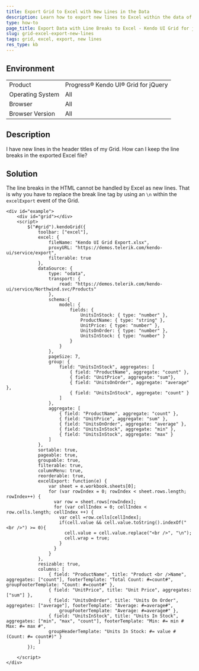 ```yaml
---
title: Export Grid to Excel with New Lines in the Data
description: Learn how to export new lines to Excel within the data of a Kendo UI Grid.
type: how-to
page_title: Export Data with Line Breaks to Excel - Kendo UI Grid for jQuery
slug: grid-excel-export-new-lines
tags: grid, excel, export, new lines
res_type: kb
---
```


## Environment

<table>
 <tr>
  <td>Product</td>
  <td>Progress® Kendo UI® Grid for jQuery</td>
 </tr>
 <tr>
  <td>Operating System</td>
  <td>All</td>
 </tr>
 <tr>
  <td>Browser</td>
  <td>All</td>
 </tr>
 <tr>
  <td>Browser Version</td>
  <td>All</td>
 </tr>
</table>

## Description

I have new lines in the header titles of my Grid. How can I keep the line breaks in the exported Excel file?

## Solution

The line breaks in the HTML cannot be handled by Excel as new lines. That is why you have to replace the break line tag by using an `\n` within the `excelExport` event of the Grid.

```dojo
<div id="example">
    <div id="grid"></div>
    <script>
        $("#grid").kendoGrid({
            toolbar: ["excel"],
            excel: {
                fileName: "Kendo UI Grid Export.xlsx",
                proxyURL: "https://demos.telerik.com/kendo-ui/service/export",
                filterable: true
            },
            dataSource: {
                type: "odata",
                transport: {
                    read: "https://demos.telerik.com/kendo-ui/service/Northwind.svc/Products"
                },
                schema:{
                    model: {
                        fields: {
                            UnitsInStock: { type: "number" },
                            ProductName: { type: "string" },
                            UnitPrice: { type: "number" },
                            UnitsOnOrder: { type: "number" },
                            UnitsInStock: { type: "number" }
                        }
                    }
                },
                pageSize: 7,
                group: {
                    field: "UnitsInStock", aggregates: [
                        { field: "ProductName", aggregate: "count" },
                        { field: "UnitPrice", aggregate: "sum"},
                        { field: "UnitsOnOrder", aggregate: "average" },
                        { field: "UnitsInStock", aggregate: "count" }
                    ]
                },
                aggregate: [
                    { field: "ProductName", aggregate: "count" },
                    { field: "UnitPrice", aggregate: "sum" },
                    { field: "UnitsOnOrder", aggregate: "average" },
                    { field: "UnitsInStock", aggregate: "min" },
                    { field: "UnitsInStock", aggregate: "max" }
                ]
            },
            sortable: true,
            pageable: true,
            groupable: true,
            filterable: true,
            columnMenu: true,
            reorderable: true,
            excelExport: function(e) {
                var sheet = e.workbook.sheets[0];
                for (var rowIndex = 0; rowIndex < sheet.rows.length; rowIndex++) {
                  var row = sheet.rows[rowIndex];
                  for (var cellIndex = 0; cellIndex < row.cells.length; cellIndex ++) {              
                    var cell =row.cells[cellIndex];
                    if(cell.value && cell.value.toString().indexOf("<br />") >= 0){
                      cell.value = cell.value.replace("<br />", "\n");   
                      cell.wrap = true;
                    }
                  }
                }
            },
            resizable: true,
            columns: [
                { field: "ProductName", title: "Product <br />Name", aggregates: ["count"], footerTemplate: "Total Count: #=count#", groupFooterTemplate: "Count: #=count#" },
                { field: "UnitPrice", title: "Unit Price", aggregates: ["sum"] },
                { field: "UnitsOnOrder", title: "Units On Order", aggregates: ["average"], footerTemplate: "Average: #=average#",
                    groupFooterTemplate: "Average: #=average#" },
                { field: "UnitsInStock", title: "Units In Stock", aggregates: ["min", "max", "count"], footerTemplate: "Min: #= min # Max: #= max #",
                groupHeaderTemplate: "Units In Stock: #= value # (Count: #= count#)" }
            ]
        });

    </script>
</div>
```
